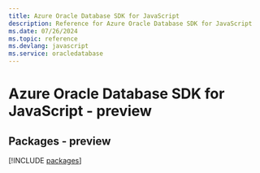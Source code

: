 ```yaml
---
title: Azure Oracle Database SDK for JavaScript
description: Reference for Azure Oracle Database SDK for JavaScript
ms.date: 07/26/2024
ms.topic: reference
ms.devlang: javascript
ms.service: oracledatabase
---
```

# Azure Oracle Database SDK for JavaScript - preview
## Packages - preview
[!INCLUDE [packages](oracle-database-index.md)]